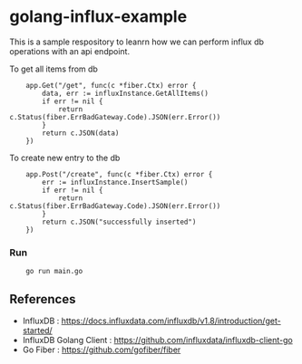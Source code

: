 # golang-influx-example
This is a sample respository to leanrn how we can perform influx db operations with an api endpoint.

To get all items from db
```golang
    app.Get("/get", func(c *fiber.Ctx) error {
		data, err := influxInstance.GetAllItems()
		if err != nil {
			return c.Status(fiber.ErrBadGateway.Code).JSON(err.Error())
		}
		return c.JSON(data)
	})
```

To create new entry to the db
```golang
    app.Post("/create", func(c *fiber.Ctx) error {
		err := influxInstance.InsertSample()
		if err != nil {
			return c.Status(fiber.ErrBadGateway.Code).JSON(err.Error())
		}
		return c.JSON("successfully inserted")
	})
```

### Run
```golang
    go run main.go
```


## References
- InfluxDB : https://docs.influxdata.com/influxdb/v1.8/introduction/get-started/
- InfluxDB Golang Client : https://github.com/influxdata/influxdb-client-go
- Go Fiber : https://github.com/gofiber/fiber